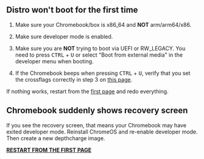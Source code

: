 ## Distro won't boot for the first time

1. Make sure your Chromebook/box is x86_64 and **NOT** arm/arm64/x86.

2. Make sure developer mode is enabled.

3. Make sure you are **NOT** trying to boot via UEFI or RW_LEGACY. You need to press <kbd>CTRL</kbd> + <kbd>U</kbd> or select "Boot from external media" in the developer menu when booting.

4. If the Chromebook beeps when pressing <kbd>CTRL</kbd> + <kbd>U</kbd>, verify that you set the crossflags correctly in step 3 on [this page](Preparing-the-chromebook|box).

If nothing works, restart from the [first page](Prerequisites) and redo everything.

## Chromebook suddenly shows recovery screen

If you see the recovery screen, that means your Chromebook may have exited developer mode. Reinstall ChromeOS and re-enable developer mode. Then create a new depthcharge image.

**[RESTART FROM THE FIRST PAGE](Prerequisites)**
